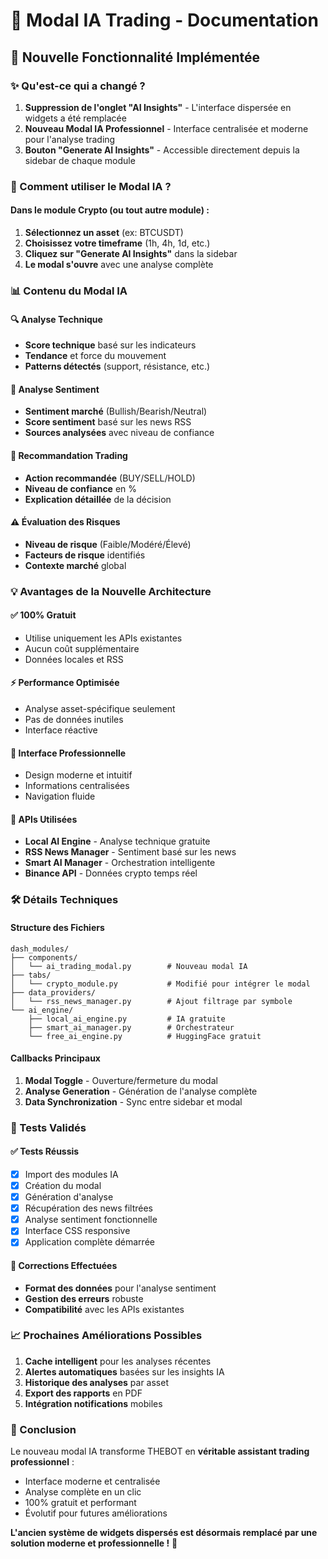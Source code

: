 # 🤖 Modal IA Trading - Documentation

## 🎯 Nouvelle Fonctionnalité Implémentée

### ✨ Qu'est-ce qui a changé ?

1. **Suppression de l'onglet "AI Insights"** - L'interface dispersée en widgets a été remplacée
2. **Nouveau Modal IA Professionnel** - Interface centralisée et moderne pour l'analyse trading
3. **Bouton "Generate AI Insights"** - Accessible directement depuis la sidebar de chaque module

### 🚀 Comment utiliser le Modal IA ?

#### Dans le module Crypto (ou tout autre module) :
1. **Sélectionnez un asset** (ex: BTCUSDT)
2. **Choisissez votre timeframe** (1h, 4h, 1d, etc.)
3. **Cliquez sur "Generate AI Insights"** dans la sidebar
4. **Le modal s'ouvre** avec une analyse complète

### 📊 Contenu du Modal IA

#### 🔍 Analyse Technique
- **Score technique** basé sur les indicateurs
- **Tendance** et force du mouvement  
- **Patterns détectés** (support, résistance, etc.)

#### 📰 Analyse Sentiment
- **Sentiment marché** (Bullish/Bearish/Neutral)
- **Score sentiment** basé sur les news RSS
- **Sources analysées** avec niveau de confiance

#### 🎯 Recommandation Trading
- **Action recommandée** (BUY/SELL/HOLD)
- **Niveau de confiance** en %
- **Explication détaillée** de la décision

#### ⚠️ Évaluation des Risques
- **Niveau de risque** (Faible/Modéré/Élevé)
- **Facteurs de risque** identifiés
- **Contexte marché** global

### 💡 Avantages de la Nouvelle Architecture

#### ✅ **100% Gratuit**
- Utilise uniquement les APIs existantes
- Aucun coût supplémentaire
- Données locales et RSS

#### ⚡ **Performance Optimisée**
- Analyse asset-spécifique seulement
- Pas de données inutiles
- Interface réactive

#### 🎨 **Interface Professionnelle**
- Design moderne et intuitif
- Informations centralisées
- Navigation fluide

#### 🔧 **APIs Utilisées**
- **Local AI Engine** - Analyse technique gratuite
- **RSS News Manager** - Sentiment basé sur les news
- **Smart AI Manager** - Orchestration intelligente
- **Binance API** - Données crypto temps réel

### 🛠️ Détails Techniques

#### Structure des Fichiers
```
dash_modules/
├── components/
│   └── ai_trading_modal.py        # Nouveau modal IA
├── tabs/
│   └── crypto_module.py           # Modifié pour intégrer le modal
├── data_providers/
│   └── rss_news_manager.py        # Ajout filtrage par symbole
└── ai_engine/
    ├── local_ai_engine.py         # IA gratuite
    ├── smart_ai_manager.py        # Orchestrateur
    └── free_ai_engine.py          # HuggingFace gratuit
```

#### Callbacks Principaux
1. **Modal Toggle** - Ouverture/fermeture du modal
2. **Analyse Generation** - Génération de l'analyse complète
3. **Data Synchronization** - Sync entre sidebar et modal

### 🧪 Tests Validés

#### ✅ Tests Réussis
- [x] Import des modules IA
- [x] Création du modal
- [x] Génération d'analyse
- [x] Récupération des news filtrées
- [x] Analyse sentiment fonctionnelle
- [x] Interface CSS responsive
- [x] Application complète démarrée

#### 🔧 Corrections Effectuées
- **Format des données** pour l'analyse sentiment
- **Gestion des erreurs** robuste
- **Compatibilité** avec les APIs existantes

### 📈 Prochaines Améliorations Possibles

1. **Cache intelligent** pour les analyses récentes
2. **Alertes automatiques** basées sur les insights IA
3. **Historique des analyses** par asset
4. **Export des rapports** en PDF
5. **Intégration notifications** mobiles

### 🎉 Conclusion

Le nouveau modal IA transforme THEBOT en **véritable assistant trading professionnel** :
- Interface moderne et centralisée
- Analyse complète en un clic
- 100% gratuit et performant
- Évolutif pour futures améliorations

**L'ancien système de widgets dispersés est désormais remplacé par une solution moderne et professionnelle !** 🚀